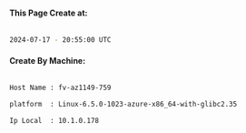
   
#### This Page Create at:

```bash

2024-07-17 - 20:55:00 UTC

```

#### Create By Machine:

```bash

Host Name : fv-az1149-759

platform  : Linux-6.5.0-1023-azure-x86_64-with-glibc2.35

Ip Local  : 10.1.0.178

```

